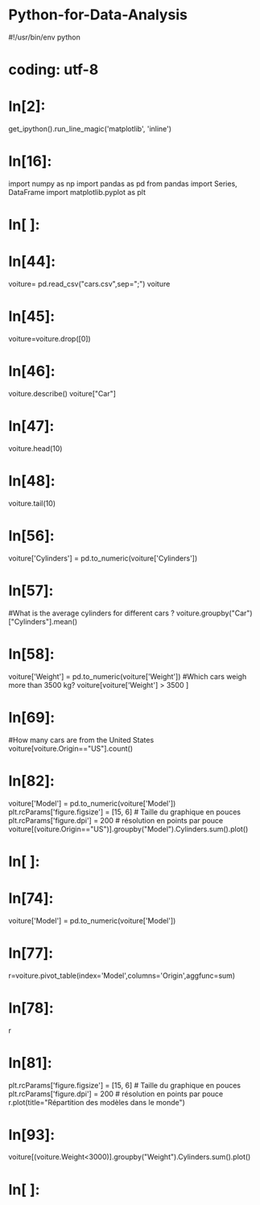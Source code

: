 # Python-for-Data-Analysis
#!/usr/bin/env python
# coding: utf-8

# In[2]:


get_ipython().run_line_magic('matplotlib', 'inline')


# In[16]:


import numpy as np
import pandas as pd
from pandas import Series, DataFrame
import matplotlib.pyplot as plt


# In[ ]:





# In[44]:


voiture= pd.read_csv("cars.csv",sep=";")
voiture


# In[45]:


voiture=voiture.drop([0])


# In[46]:


voiture.describe()
voiture["Car"]


# In[47]:


voiture.head(10)


# In[48]:


voiture.tail(10)


# In[56]:


voiture['Cylinders'] = pd.to_numeric(voiture['Cylinders'])


# In[57]:


#What is the average cylinders for different cars ?
voiture.groupby("Car")["Cylinders"].mean()


# In[58]:


voiture['Weight'] = pd.to_numeric(voiture['Weight'])
#Which cars weigh more than 3500 kg?
voiture[voiture['Weight'] > 3500 ]


# In[69]:


#How many cars are from the United States 
voiture[voiture.Origin=="US"].count()


# In[82]:


voiture['Model'] = pd.to_numeric(voiture['Model'])
plt.rcParams['figure.figsize'] = [15, 6] # Taille du graphique en pouces
plt.rcParams['figure.dpi'] = 200 # résolution en points par pouce
voiture[(voiture.Origin=="US")].groupby("Model").Cylinders.sum().plot()


# In[ ]:





# In[74]:


voiture['Model'] = pd.to_numeric(voiture['Model'])


# In[77]:


r=voiture.pivot_table(index='Model',columns='Origin',aggfunc=sum)


# In[78]:


r


# In[81]:


plt.rcParams['figure.figsize'] = [15, 6] # Taille du graphique en pouces
plt.rcParams['figure.dpi'] = 200 # résolution en points par pouce
r.plot(title="Répartition des modèles dans le monde")


# In[93]:


voiture[(voiture.Weight<3000)].groupby("Weight").Cylinders.sum().plot()


# In[ ]:
